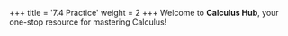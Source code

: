 +++
title = '7.4 Practice'
weight = 2
+++
Welcome to **Calculus Hub**, your one-stop resource for mastering Calculus!
